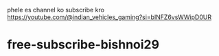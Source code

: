 phele es channel ko subscribe kro 
https://youtube.com/@indian_vehicles_gaming?si=blNFZ6vsWWipD0UR
# free-subscribe-bishnoi29


